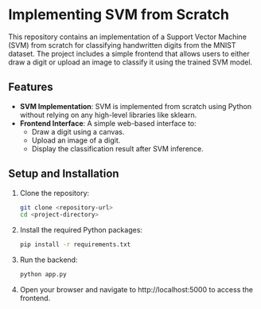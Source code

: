 # Implementing SVM from Scratch

This repository contains an implementation of a Support Vector Machine (SVM) from scratch for classifying handwritten digits from the MNIST dataset. The project includes a simple frontend that allows users to either draw a digit or upload an image to classify it using the trained SVM model.

## Features
- **SVM Implementation**: SVM is implemented from scratch using Python without relying on any high-level libraries like sklearn.
- **Frontend Interface**: A simple web-based interface to:
  - Draw a digit using a canvas.
  - Upload an image of a digit.
  - Display the classification result after SVM inference.

## Setup and Installation

1. Clone the repository:
   ```bash
   git clone <repository-url>
   cd <project-directory>
   ```

2. Install the required Python packages:
   ```bash
   pip install -r requirements.txt
   ```
   
3. Run the backend:
   ```bash
   python app.py
   ```

4. Open your browser and navigate to http://localhost:5000 to access the frontend.
